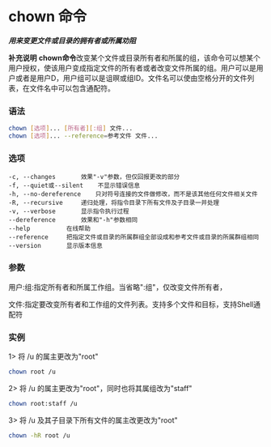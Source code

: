 # chown 命令
***用来变更文件或目录的拥有者或所属劝阻***

**补充说明**
**chown命令**改变某个文件或目录所有者和所属的组，该命令可以想某个用户授权，使该用户变成指定文件的所有者或者改变文件所属的组。用户可以是用户或者是用户D，用户组可以是诅暝或组ID。文件名可以使由空格分开的文件列表，在文件名中可以包含通配符。

### 语法
```bash
chown [选项]... [所有者][:组] 文件...
chown [选项]... --reference=参考文件 文件...
```

### 选项
```
-c, --changes		效果"-v"参数，但仅回报更改的部分
-f, --quiet或--silent	不显示错误信息
-h, --no-dereference	只对符号连接的文件做修改，而不是该其他任何文件相关文件
-R, --recursive		递归处理，将指令目录下所有文件及子目录一并处理
-v, --verbose		显示指令执行过程
--dereference		效果和"-h"参数相同
--help 			在线帮助
--reference		把指定文件或目录的所属群组全部设成和参考文件或目录的所属群组相同
--version		显示版本信息
```

### 参数
用户:组:指定所有者和所属工作组。当省略":组"，仅改变文件所有者，

文件:指定要改变所有者和工作组的文件列表。支持多个文件和目标，支持Shell通配符

### 实例
1> 将 /u 的属主更改为"root"
```bash
chown root /u
```

2> 将 /u 的属主更改为"root"，同时也将其属组改为"staff"
```bash
chown root:staff /u
```
3> 将 /u 及其子目录下所有文件的属主改更改为"root"
```bash
chown -hR root /u
```
